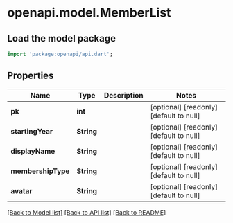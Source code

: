 # openapi.model.MemberList

## Load the model package
```dart
import 'package:openapi/api.dart';
```

## Properties
Name | Type | Description | Notes
------------ | ------------- | ------------- | -------------
**pk** | **int** |  | [optional] [readonly] [default to null]
**startingYear** | **String** |  | [optional] [readonly] [default to null]
**displayName** | **String** |  | [optional] [readonly] [default to null]
**membershipType** | **String** |  | [optional] [readonly] [default to null]
**avatar** | **String** |  | [optional] [readonly] [default to null]

[[Back to Model list]](../README.md#documentation-for-models) [[Back to API list]](../README.md#documentation-for-api-endpoints) [[Back to README]](../README.md)


